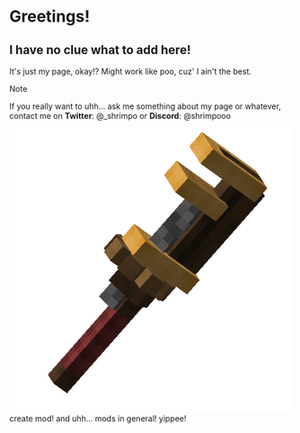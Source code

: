 # Greetings!
## I have no clue what to add here!
It's just my page, okay!? Might work like poo, cuz' I ain't the best.
> [!NOTE]
> If you really want to uhh... ask me something about my page or whatever, contact me on **Twitter**: @_shrimpo    or **Discord**: @shrimpooo

![create mod](/assets/wrench.png)
create mod!
and uhh... mods in general!
yippee!